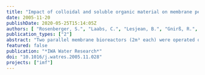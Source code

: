 ```yaml
---
title: "Impact of colloidal and soluble organic material on membrane performance in membrane bioreactors for municipal waste water treatment"
date: 2005-11-20
publishDate: 2020-05-25T15:14:05Z
authors: [ "Rosenberger, S.", "Laabs, C.", "Lesjean, B.", "Gnirß, R.", "Amy, G.", "Jekel, M.", "Schrotter, J.-C." ]
publication_types: ["2"]
abstract: "Two parallel membrane bioreactors (2m³ each) were operated over a period of 2 years. Both pilots were optimised for nitrification, denitrification, and enhanced biological phosphorous elimination, treating identical municipal waste water under comparable operating conditions. The only constructional difference between the pilots was the position of the denitrification zone (pre-denitrification in pilot 1 and post-denitrification in pilot 2). Despite identical modules and conditions, the two MBRs showed different permeabilities and fouling rates. The differences were not related to the denitrification scheme. In order to find an explanation for the different membrane performances, a one-year investigation was initiated and the membrane performance as well as the operating regime and characteristics of the activated sludge were closely studied. MLSS concentrations, solid retention time, loading rates, and filtration flux were found not to be responsible for the different performance of the submerged modules. These parameters were kept identical in the two pilot plants. Instead, the non-settable fraction of the sludges (soluble and colloidal material, i.e. polysaccharides, proteins and organic colloids) was found to impact fouling and to cause the difference in membrane performance between the two MBR. This fraction was analysed by spectrophotometric and size exclusion chromatography (SEC) methods. In a second step, the origin of these substances was investigated. The results point to microbiologically produced substances such as extracellular polymeric substances (EPS) or soluble microbial product."
featured: false
publication: "*IWA Water Research*"
doi: "10.1016/j.watres.2005.11.028"
projects: ["imf"]
---
```



